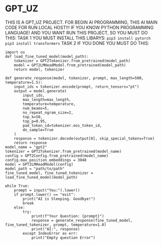 # GPT_UZ
THIS IS A GPT_UZ PROJECT. FOR  BEGIN AI PROGRAMMING, THIS AI MAIN CODE FOR RUN LOCAL HOST!!!
IF YOU KNOW PYTHON PROGRAMMING LANGUAGE! AND YOU WANT RUN THIS PROJECT, SO YOU MUST DO THIS:
TASK 1 
YOU MUST INSTALL THIS LIBARYS:
```pip3 install pytorch```
```pip3 install transformers```
TASK 2 
IF YOU DONE
YOU MUST DO THIS:

~~~from transformers import GPT2LMHeadModel, GPT2Config, GPT2Tokenizer
import os
def load_fine_tuned_model(model_path):
    tokenizer = GPT2Tokenizer.from_pretrained(model_path)
    model = GPT2LMHeadModel.from_pretrained(model_path)
    return model, tokenizer

def generate_response(model, tokenizer, prompt, max_length=500, temperature=1.5):
    input_ids = tokenizer.encode(prompt, return_tensors="pt")
    output = model.generate(
        input_ids,
        max_length=max_length,
        temperature=temperature,
        num_beams=5,
        no_repeat_ngram_size=2,
        top_k=50,
        top_p=0.95,
        pad_token_id=tokenizer.eos_token_id,
        do_sample=True
    )
    response = tokenizer.decode(output[0], skip_special_tokens=True)
    return response
model_name = "gpt2"
tokenizer = GPT2Tokenizer.from_pretrained(model_name)
config = GPT2Config.from_pretrained(model_name)
config.max_position_embeddings = 3048
model = GPT2LMHeadModel(config)
model_path = "path/to/path"
fine_tuned_model, fine_tuned_tokenizer = load_fine_tuned_model(model_path)

while True:
    prompt = input("You:").lower()
    if prompt.lower() == "exit":
        print("AI is Sleeping. Goodbye!")
        break
    else:
        try:
            print(f"Your Question: {prompt}")
            response = generate_response(fine_tuned_model, fine_tuned_tokenizer, prompt, temperature=1.0)
            print("AI:", response)
        except IndexError as err:
            print("Empty question Error")
~~~
